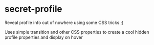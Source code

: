 # secret-profile
Reveal profile info out of nowhere using some CSS tricks ;)

Uses simple transition and other CSS properties to create a cool hidden profile properties and display on hover
